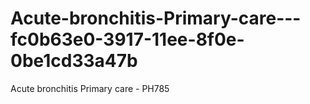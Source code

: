 # Acute-bronchitis-Primary-care---fc0b63e0-3917-11ee-8f0e-0be1cd33a47b
Acute bronchitis Primary care - PH785
